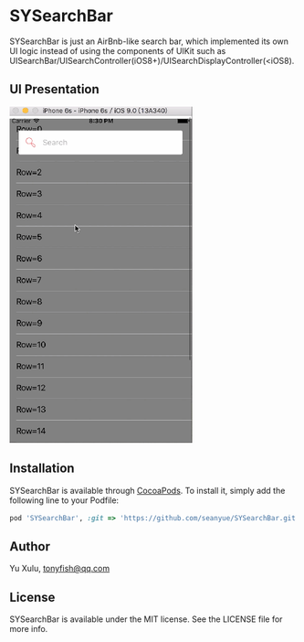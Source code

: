 # SYSearchBar
SYSearchBar is just an AirBnb-like search bar, which implemented its own UI logic instead of using the components of UIKit such as UISearchBar/UISearchController(iOS8+)/UISearchDisplayController(<iOS8).

## UI Presentation
![](./SYSearchBar.gif)
## Installation

SYSearchBar is available through [CocoaPods](http://cocoapods.org). To install
it, simply add the following line to your Podfile:

```ruby
pod 'SYSearchBar', :git => 'https://github.com/seanyue/SYSearchBar.git'
```

## Author

Yu Xulu, tonyfish@qq.com

## License

SYSearchBar is available under the MIT license. See the LICENSE file for more info.
